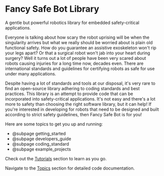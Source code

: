 # Fancy Safe Bot Library

A gentle but powerful robotics library for embedded safety-critical applications.

Everyone is talking about how scary the robot uprising will be when the singularity arrives but what we really should be worried about is plain old functional safety. How do you guarantee an assistive exoskeleton won't rip your legs apart? Or that a surgical robot won't jab into your heart during surgery? Well it turns out a lot of people have been very scared about robots causing injuries for a long time now, decades even. There are international standards and guidelines for certifying robots as safe for use under many applications.

Despite having a lot of standards and tools at our disposal, it's very rare to find an open-source library adhering to coding standards and best practices. This library is an attempt to provide code that can be incorporated into safety-critical applications. It's not easy and there's a lot more to safety than choosing the right software library, but it can help! If you're interested in developing for robots that need to be designed and built according to strict safety guidelines, then Fancy Safe Bot is for you!

Here are some topics to get you up and running:

- @subpage getting_started
- @subpage developers_guide
- @subpage coding_standard
- @subpage example_projects

Check out the [Tutorials](tutorials.html) section to learn as you go.

Navigate to the <a href="topics.html">Topics</a> section for
detailed code documentation.
